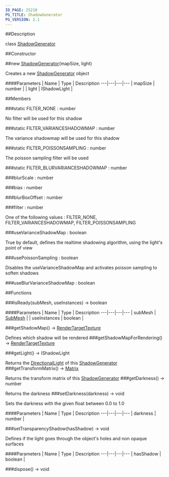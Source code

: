 ```yaml
---
ID_PAGE: 25210
PG_TITLE: ShadowGenerator
PG_VERSION: 2.1
---
```

##Description

class [ShadowGenerator](/classes/2.2-alpha/ShadowGenerator)



##Constructor

##new [ShadowGenerator](/classes/2.2-alpha/ShadowGenerator)(mapSize, light)

Creates a new [ShadowGenerator](/classes/2.2-alpha/ShadowGenerator) object

####Parameters
 | Name | Type | Description
---|---|---|---
 | mapSize | number | 
 | light | IShadowLight | 

##Members

###static FILTER_NONE : number

No filter will be used for this shadow

###static FILTER_VARIANCESHADOWMAP : number

The variance shadowmap will be used for this shadow

###static FILTER_POISSONSAMPLING : number

The poisson sampling filter will be used

###static FILTER_BLURVARIANCESHADOWMAP : number



###blurScale : number



###bias : number



###blurBoxOffset : number



###filter : number

One of the following values : FILTER_NONE, FILTER_VARIANCESHADOWMAP, FILTER_POISSONSAMPLING

###useVarianceShadowMap : boolean

True by default, defines the realtime shadowing algorithm, using the light's point of view

###usePoissonSampling : boolean

Disables the useVarianceShadowMap and activates poisson sampling to soften shadows

###useBlurVarianceShadowMap : boolean



##Functions

###isReady(subMesh, useInstances) &rarr; boolean



####Parameters
 | Name | Type | Description
---|---|---|---
 | subMesh | [SubMesh](/classes/2.2-alpha/SubMesh) | 
 | useInstances | boolean | 

###getShadowMap() &rarr; [RenderTargetTexture](/classes/2.2-alpha/RenderTargetTexture)

Defines which shadow will be rendered
###getShadowMapForRendering() &rarr; [RenderTargetTexture](/classes/2.2-alpha/RenderTargetTexture)


###getLight() &rarr; IShadowLight

Returns the [DirectionalLight](/classes/2.2-alpha/DirectionalLight) of this [ShadowGenerator](/classes/2.2-alpha/ShadowGenerator)
###getTransformMatrix() &rarr; [Matrix](/classes/2.2-alpha/Matrix)

Returns the transform matrix of this [ShadowGenerator](/classes/2.2-alpha/ShadowGenerator)
###getDarkness() &rarr; number

Returns the darkness
###setDarkness(darkness) &rarr; void

Sets the darkness with the given float between 0.0 to 1.0

####Parameters
 | Name | Type | Description
---|---|---|---
 | darkness | number | 

###setTransparencyShadow(hasShadow) &rarr; void

Defines if the light goes through the object's holes and non opaque surfaces

####Parameters
 | Name | Type | Description
---|---|---|---
 | hasShadow | boolean | 

###dispose() &rarr; void


